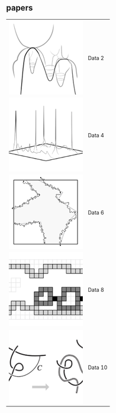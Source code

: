 ## papers


<table>
   <tr>
      <td>
           <img src="saddle_sq.jpg" width="200" height="200" />
      </td>
      <td>Data 2</td>
   </tr>
   <tr>
      <td>
           <img src="freezing_sq.jpg" width="200" height="200" />
      </td>
      <td>Data 4</td>
   </tr>
   <tr>
      <td>
           <img src="ice_carve_sq.jpg" width="200" height="200" />
      </td>
      <td>Data 6</td>
   </tr>
   <tr>
      <td>
           <img src="iso_sq.jpg" width="200" height="200" />
      </td>
      <td>Data 8</td>
   </tr>
   <tr>
      <td> 
           <img src="reid_sq.jpg" width="200" height="200" /> 
      </td>
      <td>Data 10</td>
   </tr>
</table>
